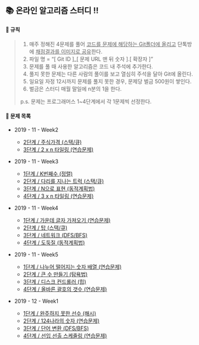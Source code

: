 📚 온라인 알고리즘 스터디 ‼️
-------------

#### 📎 규칙

> 1. 매주 정해진 4문제를 풀어 <u>코드를 문제에 해당하는 Git폴더에 올리고</u> 단톡방에 <u>채점결과를 이미지로 공유</u>한다.
> 2. 파일 명 = “[ Git ID ]_[ 문제 URL 맨 뒤 숫자 ].[ 확장자 ]”
> 3. 문제를 풀 때 사용한 알고리즘은 코드 내 주석에 추가한다.
> 4. 풀지 못한 문제는 다른 사람의 풀이를 보고 열심히 주석을 달아 Git에 올린다.
> 5. 일요일 자정 12시까지 문제를 풀지 못한 경우, 문제당 벌금 500원이 쌓인다.
> 6. 벌금은 스터디 매월 말일에 n분의 1을 한다.
>
> p.s. 문제는 프로그래머스 1~4단계에서 각 1문제씩 선정한다.



#### 📖 문제 목록
* 2019 - 11 - Week2
  * [2단계 / 주식가격 (스택/큐)](https://programmers.co.kr/learn/courses/30/lessons/42584)
  * [3단계 / 2 x n 타일링 (연습문제)](https://programmers.co.kr/learn/courses/30/lessons/12900)

* 2019 - 11 - Week3
  * [1단계 / K번째수 (정렬)](https://programmers.co.kr/learn/courses/30/lessons/42748)
  * [2단계 / 다리를 지나는 트럭 (스택/큐)](https://programmers.co.kr/learn/courses/30/lessons/42583)
  * [3단계 / N으로 표현 (동적계획법)](https://programmers.co.kr/learn/courses/30/lessons/42895)
  * [4단계 / 3 x n 타일링 (연습문제)](https://programmers.co.kr/learn/courses/30/lessons/12902)

* 2019 - 11 - Week4
  * [1단계 / 가운데 글자 가져오기 (연습문제)](https://programmers.co.kr/learn/courses/30/lessons/12903)
  * [2단계 / 탑 (스택/큐)](https://programmers.co.kr/learn/courses/30/lessons/42588)
  * [3단계 / 네트워크 (DFS/BFS)](https://programmers.co.kr/learn/courses/30/lessons/43162)
  * [4단계 / 도둑질 (동적계획법)](https://programmers.co.kr/learn/courses/30/lessons/42897)
  
* 2019 - 11 - Week5
  * [1단계 / 나누어 떨어지는 숫자 배열 (연습문제)](https://programmers.co.kr/learn/courses/30/lessons/12910)
  * [2단계 / 큰 수 만들기 (탐욕법)](https://programmers.co.kr/learn/courses/30/lessons/42883)
  * [3단계 / 디스크 컨드롤러 (힙)](https://programmers.co.kr/learn/courses/30/lessons/42627)
  * [4단계 / 올바른 괄호의 갯수 (연습문제)](https://programmers.co.kr/learn/courses/30/lessons/12929)

* 2019 - 12 - Week1
  * [1단계 / 완주하지 못한 선수 (해시)](https://programmers.co.kr/learn/courses/30/lessons/42576)
  * [2단계 / 124나라의 숫자 (연습문제)](https://programmers.co.kr/learn/courses/30/lessons/12899)
  * [3단계 / 단어 변환 (DFS/BFS)](https://programmers.co.kr/learn/courses/30/lessons/43163)
  * [4단계 / 선입 선출 스케줄링 (연습문제)](https://programmers.co.kr/learn/courses/30/lessons/12920)
